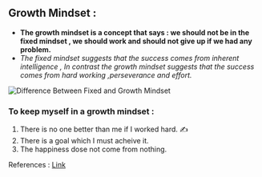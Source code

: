 ## Growth Mindset :
+ **The growth mindset is  a concept that says : we should not be in the fixed mindset , we should work and should not give up if we had any problem.**
+ *The fixed mindset suggests that the success comes from inherent intelligence , In contrast the growth mindset suggests that the success comes from hard working ,perseverance and effort.*

![Difference Between Fixed and Growth Mindset](https://i2.wp.com/atlassianblog.wpengine.com/wp-content/uploads/NewGrowthMindset2.png?resize=768%2C960&ssl=1)
### To keep myself in a growth mindset :
1. There is no one better than me if I worked hard. :writing_hand:
2. There is a goal which I must acheive it.
3. The happiness dose not come from nothing.

References : [Link](https://www.atlassian.com/blog/inside-atlassian/growth-mindset)
